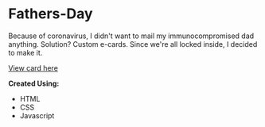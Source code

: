 # Fathers-Day

Because of coronavirus, I didn't want to mail my immunocompromised dad anything. Solution? Custom e-cards. Since we're all locked inside, I decided to make it.

<a href="https://gabbyj.github.io/Fathers-Day/" target="_blank">View card here</a>

<p><strong>Created Using:</strong></p>
<ul>
  <li>HTML</li>
  <li>CSS</li>
  <li>Javascript</li>
</ul>
